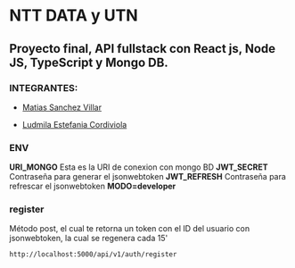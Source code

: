 # NTT DATA y UTN

## Proyecto final, API fullstack con React js, Node JS, TypeScript y Mongo DB.

### INTEGRANTES:

- [Matias Sanchez Villar](https://www.linkedin.com/in/matias-sanchez-villar/)

- [Ludmila Estefania Cordiviola](https://www.linkedin.com/in/ludmila-cordiviola-41360316a)

### ENV

**URI_MONGO** Esta es la URI de conexion con mongo BD
**JWT_SECRET** Contraseña para generar el jsonwebtoken
**JWT_REFRESH** Contraseña para refrescar el jsonwebtoken
**MODO=developer**

### register

Método post, el cual te retorna un token con el ID del usuario con jsonwebtoken, la cual se regenera cada 15'

```
http://localhost:5000/api/v1/auth/register
```